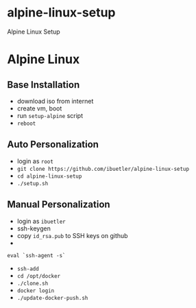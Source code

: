 # alpine-linux-setup
Alpine Linux Setup

# Alpine Linux
## Base Installation
* download iso from internet
* create vm, boot
* run `setup-alpine` script
* `reboot`

## Auto Personalization
* login as `root`
* `git clone https://github.com/ibuetler/alpine-linux-setup`
* `cd alpine-linux-setup`
* `./setup.sh`

## Manual Personalization
* login as `ibuetler`
* ssh-keygen
* copy `id_rsa.pub` to SSH keys on github
* 
````
eval `ssh-agent -s`
````
* `ssh-add`
* `cd /opt/docker`
* `./clone.sh`
* `docker login`
* `./update-docker-push.sh`


